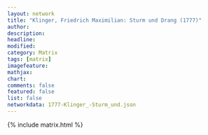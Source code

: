 ```yaml
---
layout: network
title: "Klinger, Friedrich Maximilian: Sturm und Drang (1777)"
author:
description:
headline:
modified:
category: Matrix
tags: [matrix]
imagefeature: 
mathjax: 
chart: 
comments: false
featured: false
list: false
networkdata: 1777-Klinger_-Sturm_und.json
---
```

{% include matrix.html %}
